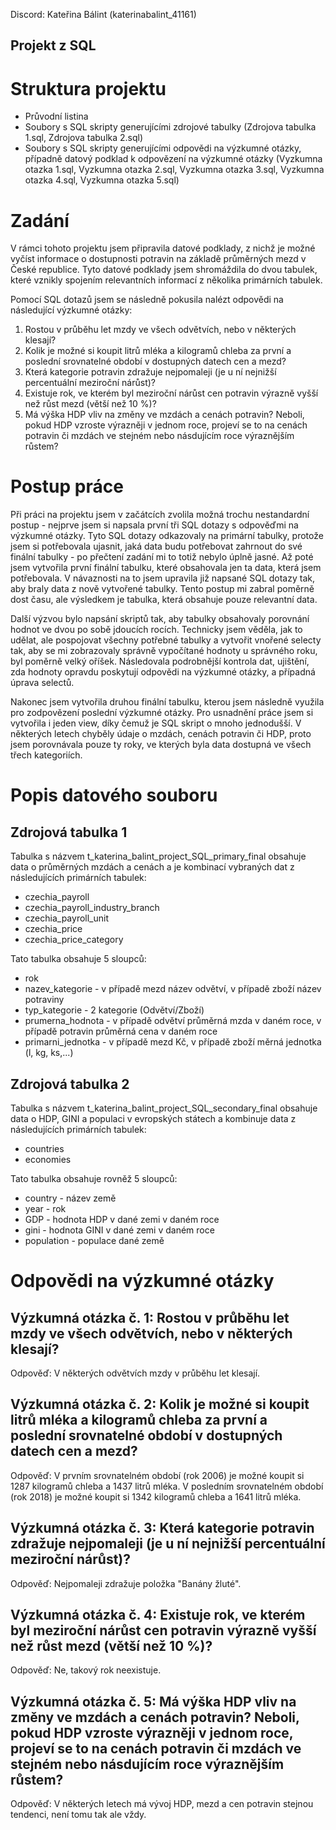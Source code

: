 Discord: Kateřina Bálint (katerinabalint_41161)

Projekt z SQL
---
# Struktura projektu
- Průvodní listina
- Soubory s SQL skripty generujícími zdrojové tabulky (Zdrojova tabulka 1.sql, Zdrojova tabulka 2.sql)
- Soubory s SQL skripty generujícími odpovědi na výzkumné otázky, případně datový podklad k odpovězení na výzkumné otázky (Vyzkumna otazka 1.sql, Vyzkumna otazka 2.sql, Vyzkumna otazka 3.sql, Vyzkumna otazka 4.sql, Vyzkumna otazka 5.sql)

# Zadání
V rámci tohoto projektu jsem připravila datové podklady, z nichž je možné vyčíst informace o dostupnosti potravin na základě průměrných mezd v České republice. 
Tyto datové podklady jsem shromáždila do dvou tabulek, které vznikly spojením relevantních informací z několika primárních tabulek.

Pomocí SQL dotazů jsem se následně pokusila nalézt odpovědi na následující výzkumné otázky:
1. Rostou v průběhu let mzdy ve všech odvětvích, nebo v některých klesají?
2. Kolik je možné si koupit litrů mléka a kilogramů chleba za první a poslední srovnatelné období v dostupných datech cen a mezd?
3. Která kategorie potravin zdražuje nejpomaleji (je u ní nejnižší percentuální meziroční nárůst)?
4. Existuje rok, ve kterém byl meziroční nárůst cen potravin výrazně vyšší než růst mezd (větší než 10 %)?
5. Má výška HDP vliv na změny ve mzdách a cenách potravin? Neboli, pokud HDP vzroste výrazněji v jednom roce, projeví se to na cenách potravin či mzdách ve stejném nebo násdujícím roce výraznějším růstem?

# Postup práce
Při práci na projektu jsem v začátcích zvolila možná trochu nestandardní postup - nejprve jsem si napsala první tři SQL dotazy s odpověďmi na výzkumné otázky.
Tyto SQL dotazy odkazovaly na primární tabulky, protože jsem si potřebovala ujasnit, jaká data budu potřebovat zahrnout do své finální tabulky - po přečtení zadání mi to totiž nebylo úplně jasné.
Až poté jsem vytvořila první finální tabulku, které obsahovala jen ta data, která jsem potřebovala. V návaznosti na to jsem upravila již napsané SQL dotazy tak, aby braly data z nově vytvořené tabulky.
Tento postup mi zabral poměrně dost času, ale výsledkem je tabulka, která obsahuje pouze relevantní data.

Další výzvou bylo napsání skriptů tak, aby tabulky obsahovaly porovnání hodnot ve dvou po sobě jdoucích rocích. 
Technicky jsem věděla, jak to udělat, ale pospojovat všechny potřebné tabulky a vytvořit vnořené selecty tak, aby se mi zobrazovaly správně vypočítané hodnoty u správného roku, byl poměrně velký oříšek.
Následovala podrobnější kontrola dat, ujištění, zda hodnoty opravdu poskytují odpovědi na výzkumné otázky, a případná úprava selectů.

Nakonec jsem vytvořila druhou finální tabulku, kterou jsem následně využila pro zodpovězení poslední výzkumné otázky. Pro usnadnění práce jsem si vytvořila i jeden view, díky čemuž je SQL skript o mnoho jednodušší.
V některých letech chyběly údaje o mzdách, cenách potravin či HDP, proto jsem porovnávala pouze ty roky, ve kterých byla data dostupná ve všech třech kategoriích.

# Popis datového souboru

## Zdrojová tabulka 1
Tabulka s názvem t_katerina_balint_project_SQL_primary_final obsahuje data o průměrných mzdách a cenách a je kombinací vybraných dat z následujících primárních tabulek:
- czechia_payroll
- czechia_payroll_industry_branch
- czechia_payroll_unit
- czechia_price
- czechia_price_category

Tato tabulka obsahuje 5 sloupců:
- rok
- nazev_kategorie - v případě mezd název odvětví, v případě zboží název potraviny
- typ_kategorie - 2 kategorie (Odvětví/Zboží)
- prumerna_hodnota - v případě odvětví průměrná mzda v daném roce, v případě potravin průměrná cena v daném roce
- primarni_jednotka - v případě mezd Kč, v případě zboží měrná jednotka (l, kg, ks,...)

## Zdrojová tabulka 2
Tabulka s názvem t_katerina_balint_project_SQL_secondary_final obsahuje data o HDP, GINI a populaci v evropských státech a kombinuje data z následujících primárních tabulek:
- countries
- economies

Tato tabulka obsahuje rovněž 5 sloupců:
- country - název země
- year - rok
- GDP - hodnota HDP v dané zemi v daném roce
- gini - hodnota GINI v dané zemi v daném roce
- population - populace dané země

# Odpovědi na výzkumné otázky

## Výzkumná otázka č. 1: Rostou v průběhu let mzdy ve všech odvětvích, nebo v některých klesají?
Odpověď: V některých odvětvích mzdy v průběhu let klesají.

## Výzkumná otázka č. 2: Kolik je možné si koupit litrů mléka a kilogramů chleba za první a poslední srovnatelné období v dostupných datech cen a mezd?
Odpověď: V prvním srovnatelném období (rok 2006) je možné koupit si 1287 kilogramů chleba a 1437 litrů mléka.
	 V posledním srovnatelném období (rok 2018) je možné koupit si 1342 kilogramů chleba a 1641 litrů mléka.

## Výzkumná otázka č. 3: Která kategorie potravin zdražuje nejpomaleji (je u ní nejnižší percentuální meziroční nárůst)?
Odpověď: Nejpomaleji zdražuje položka "Banány žluté".

## Výzkumná otázka č. 4: Existuje rok, ve kterém byl meziroční nárůst cen potravin výrazně vyšší než růst mezd (větší než 10 %)?
Odpověď: Ne, takový rok neexistuje.

## Výzkumná otázka č. 5: Má výška HDP vliv na změny ve mzdách a cenách potravin? Neboli, pokud HDP vzroste výrazněji v jednom roce, projeví se to na cenách potravin či mzdách ve stejném nebo násdujícím roce výraznějším růstem?
Odpověď: V některých letech má vývoj HDP, mezd a cen potravin stejnou tendenci, není tomu tak ale vždy.